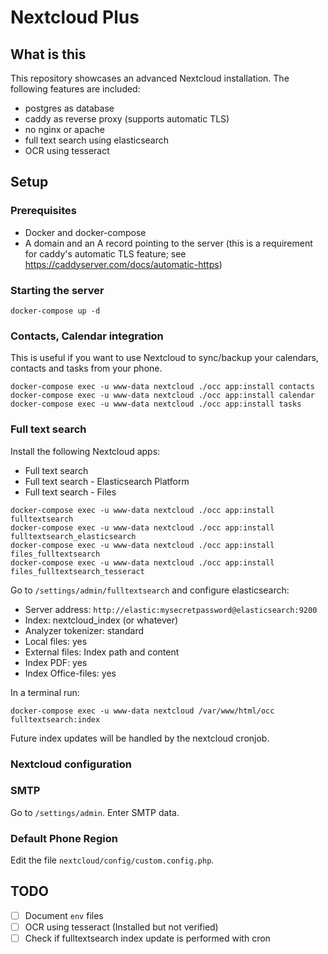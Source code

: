 # Nextcloud Plus

## What is this

This repository showcases an advanced Nextcloud installation. The following features are included:
- postgres as database
- caddy as reverse proxy (supports automatic TLS)
- no nginx or apache
- full text search using elasticsearch
- OCR using tesseract

## Setup

### Prerequisites

- Docker and docker-compose
- A domain and an A record pointing to the server (this is a requirement for caddy's automatic TLS feature; see https://caddyserver.com/docs/automatic-https)

### Starting the server

```shell
docker-compose up -d
```

### Contacts, Calendar integration

This is useful if you want to use Nextcloud to sync/backup your calendars, contacts and tasks from your phone.

```shell
docker-compose exec -u www-data nextcloud ./occ app:install contacts
docker-compose exec -u www-data nextcloud ./occ app:install calendar
docker-compose exec -u www-data nextcloud ./occ app:install tasks
```

### Full text search

Install the following Nextcloud apps:
- Full text search
- Full text search - Elasticsearch Platform
- Full text search - Files

```shell
docker-compose exec -u www-data nextcloud ./occ app:install fulltextsearch
docker-compose exec -u www-data nextcloud ./occ app:install fulltextsearch_elasticsearch
docker-compose exec -u www-data nextcloud ./occ app:install files_fulltextsearch
docker-compose exec -u www-data nextcloud ./occ app:install files_fulltextsearch_tesseract
```

Go to `/settings/admin/fulltextsearch` and configure elasticsearch:
- Server address: `http://elastic:mysecretpassword@elasticsearch:9200`
- Index: nextcloud_index (or whatever)
- Analyzer tokenizer: standard
- Local files: yes
- External files: Index path and content
- Index PDF: yes
- Index Office-files: yes

In a terminal run:
```shell
docker-compose exec -u www-data nextcloud /var/www/html/occ fulltextsearch:index
```

Future index updates will be handled by the nextcloud cronjob.

### Nextcloud configuration

### SMTP
Go to `/settings/admin`. Enter SMTP data.

### Default Phone Region
Edit the file `nextcloud/config/custom.config.php`.

## TODO
- [ ] Document `env` files
- [ ] OCR using tesseract (Installed but not verified)
- [ ] Check if fulltextsearch index update is performed with cron